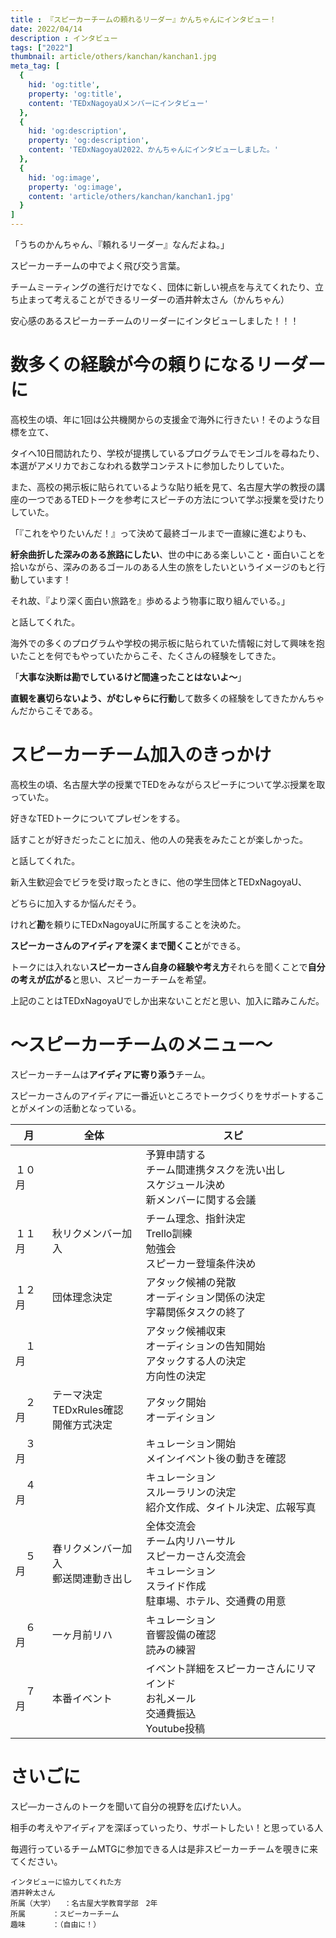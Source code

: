 ```yaml
---
title : 『スピーカーチームの頼れるリーダー』かんちゃんにインタビュー！
date: 2022/04/14
description : インタビュー
tags: ["2022"]
thumbnail: article/others/kanchan/kanchan1.jpg
meta_tag: [
  {
    hid: 'og:title',
    property: 'og:title',
    content: 'TEDxNagoyaUメンバーにインタビュー'
  },
  {
    hid: 'og:description',
    property: 'og:description',
    content: 'TEDxNagoyaU2022、かんちゃんにインタビューしました。'
  },
  {
    hid: 'og:image',
    property: 'og:image',
    content: 'article/others/kanchan/kanchan1.jpg'
  }
]
---
```


「うちのかんちゃん、『頼れるリーダー』なんだよね。」

スピーカーチームの中でよく飛び交う言葉。

チームミーティングの進行だけでなく、団体に新しい視点を与えてくれたり、立ち止まって考えることができるリーダーの酒井幹太さん（かんちゃん）

安心感のあるスピーカーチームのリーダーにインタビューしました！！！


# 数多くの経験が今の頼りになるリーダーに

高校生の頃、年に1回は公共機関からの支援金で海外に行きたい！そのような目標を立て、

タイへ10日間訪れたり、学校が提携しているプログラムでモンゴルを尋ねたり、本選がアメリカでおこなわれる数学コンテストに参加したりしていた。

また、高校の掲示板に貼られているような貼り紙を見て、名古屋大学の教授の講座の一つであるTEDトークを参考にスピーチの方法について学ぶ授業を受けたりしていた。



「『これをやりたいんだ！』って決めて最終ゴールまで一直線に進むよりも、

**紆余曲折した深みのある旅路にしたい**、世の中にある楽しいこと・面白いことを拾いながら、深みのあるゴールのある人生の旅をしたいというイメージのもと行動しています！

それ故、『より深く面白い旅路を』歩めるよう物事に取り組んでいる。」

と話してくれた。


海外での多くのプログラムや学校の掲示板に貼られていた情報に対して興味を抱いたことを何でもやっていたからこそ、たくさんの経験をしてきた。


「**大事な決断は勘でしているけど間違ったことはないよ～**」

**直観を裏切らないよう、がむしゃらに行動**して数多くの経験をしてきたかんちゃんだからこそである。


# スピーカーチーム加入のきっかけ

高校生の頃、名古屋大学の授業でTEDをみながらスピーチについて学ぶ授業を取っていた。

好きなTEDトークについてプレゼンをする。

話すことが好きだったことに加え、他の人の発表をみたことが楽しかった。

と話してくれた。


新入生歓迎会でビラを受け取ったときに、他の学生団体とTEDxNagoyaU、

どちらに加入するか悩んだそう。

けれど**勘**を頼りにTEDxNagoyaUに所属することを決めた。


**スピーカーさんのアイディアを深くまで聞くこと**ができる。

トークには入れない**スピーカーさん自身の経験や考え方**それらを聞くことで**自分の考えが広がる**と思い、スピーカーチームを希望。

上記のことはTEDxNagoyaUでしか出来ないことだと思い、加入に踏みこんだ。


# ～スピーカーチームのメニュー～

スピーカーチームは**アイディアに寄り添う**チーム。

スピーカーさんのアイディアに一番近いところでトークづくりをサポートすることがメインの活動となっている。


| 月     | 全体                                        | スピ                                                                                                                       | 
| ------ | ------------------------------------------- | -------------------------------------------------------------------------------------------------------------------------- | 
| １０月 |                                             | 予算申請する<br>チーム間連携タスクを洗い出し<br>スケジュール決め<br>新メンバーに関する会議                                 | 
| １１月 | 秋リクメンバー加入                          | チーム理念、指針決定<br>Trello訓練<br>勉強会<br>スピーカー登壇条件決め                                                     | 
| １２月 | 団体理念決定                                | アタック候補の発散<br>オーディション関係の決定<br>字幕関係タスクの終了                                                     | 
| 　１月 |                                             | アタック候補収束<br>オーディションの告知開始<br>アタックする人の決定<br>方向性の決定                                       | 
| 　２月 | テーマ決定<br>TEDxRules確認<br>開催方式決定 | アタック開始<br>オーディション                                                                                             | 
| 　３月 |                                             | キュレーション開始<br>メインイベント後の動きを確認                                                                         | 
| 　４月 |                                             | キュレーション<br>スルーラリンの決定<br>紹介文作成、タイトル決定、広報写真                                                 | 
| 　５月 | 春リクメンバー加入<br>郵送関連動き出し      | 全体交流会<br>チーム内リハーサル<br>スピーカーさん交流会<br>キュレーション<br>スライド作成<br>駐車場、ホテル、交通費の用意 | 
| 　６月 | 一ヶ月前リハ                                | キュレーション<br>音響設備の確認<br>読みの練習                                                                             | 
| 　７月 | 本番イベント                                | イベント詳細をスピーカーさんにリマインド<br>お礼メール<br>交通費振込<br>Youtube投稿                                        | 






# さいごに

スピ―カーさんのトークを聞いて自分の視野を広げたい人。

相手の考えやアイディアを深ぼっていったり、サポートしたい！と思っている人

毎週行っているチームMTGに参加できる人は是非スピーカーチームを覗きに来てください。




```:
インタビューに協力してくれた方
酒井幹太さん
所属（大学）	：名古屋大学教育学部　2年
所属		：スピーカーチーム
趣味		：（自由に！）